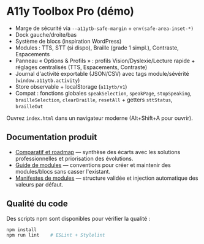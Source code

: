 # A11y Toolbox Pro (démo)

- Marge de sécurité via `--a11ytb-safe-margin` + `env(safe-area-inset-*)`
- Dock gauche/droite/bas
- Système de blocs (inspiration WordPress)
- Modules : TTS, STT (si dispo), Braille (grade 1 simpl.), Contraste, Espacements
- Panneau « Options & Profils » : profils Vision/Dyslexie/Lecture rapide + réglages centralisés (TTS, Espacements, Contraste)
- Journal d'activité exportable (JSON/CSV) avec tags module/sévérité (`window.a11ytb.activity`)
- Store observable + localStorage (`a11ytb/v1`)
- Compat : fonctions globales `speakSelection`, `speakPage`, `stopSpeaking`, `brailleSelection`, `clearBraille`, `resetAll` + getters `sttStatus`, `brailleOut`

Ouvrez `index.html` dans un navigateur moderne (Alt+Shift+A pour ouvrir).

## Documentation produit

- [Comparatif et roadmap](docs/comparatif-et-roadmap.md) — synthèse des écarts avec les solutions professionnelles et priorisation des évolutions.
- [Guide de modules](docs/module-guide.md) — conventions pour créer et maintenir des modules/blocs sans casser l'existant.
- [Manifestes de modules](docs/module-manifest.md) — structure validée et injection automatique des valeurs par défaut.

## Qualité du code

Des scripts npm sont disponibles pour vérifier la qualité :

```bash
npm install
npm run lint    # ESLint + Stylelint
```
